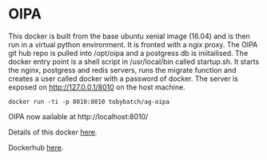 # OIPA

This docker is built from the base ubuntu xenial image (16.04) and is then run in a virtual python environment.  It is fronted with a ngix proxy.  The OIPA git hub repo is pulled into /opt/oipa and a postgress db is iniitailised.  The docker entry point is a shell script in /usr/local/bin called startup.sh.  It starts the nginx, postgress and redis servers, runs the migrate function and creates a user called docker with a password of docker.  The server is exposed on http://127.0.0.1/8010 on the host machine.

    docker run -ti -p 8010:8010 tobybatch/ag-oipa

OIPA now aailable at http://localhost:8010/

Details of this docker [here](https://github.com/neontribe/AG/tree/develop/oipa).

Dockerhub [here](https://hub.docker.com/r/tobybatch/ag-oipa/).
